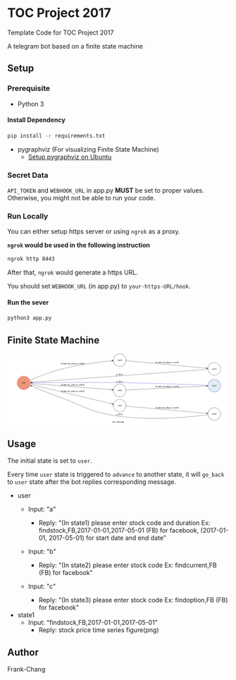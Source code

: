 # TOC Project 2017

Template Code for TOC Project 2017

A telegram bot based on a finite state machine

## Setup

### Prerequisite
* Python 3

#### Install Dependency
```sh
pip install -r requirements.txt
```

* pygraphviz (For visualizing Finite State Machine)
    * [Setup pygraphviz on Ubuntu](http://www.jianshu.com/p/a3da7ecc5303)

### Secret Data

`API_TOKEN` and `WEBHOOK_URL` in app.py **MUST** be set to proper values.
Otherwise, you might not be able to run your code.

### Run Locally
You can either setup https server or using `ngrok` as a proxy.

**`ngrok` would be used in the following instruction**

```sh
ngrok http 8443
```

After that, `ngrok` would generate a https URL.

You should set `WEBHOOK_URL` (in app.py) to `your-https-URL/hook`.

#### Run the sever

```sh
python3 app.py
```

## Finite State Machine
![fsm](./img/show-fsm.png)

## Usage
The initial state is set to `user`.

Every time `user` state is triggered to `advance` to another state, it will `go_back` to `user` state after the bot replies corresponding message.

* user
	* Input: "a"
		* Reply: "(In state1)
                  please enter stock code and duration
                  Ex: findstock,FB,2017-01-01,2017-05-01
                  (FB) for facebook,
                  (2017-01-01, 2017-05-01) for start date and end date"

	* Input: "b"
		* Reply: "(In state2)
                  please enter stock code
                  Ex: findcurrent,FB
                  (FB) for facebook"

	* Input: "c"
		* Reply: "(In state3)
                  please enter stock code
                  Ex: findoption,FB
                  (FB) for facebook"
* state1
	* Input: "findstock,FB,2017-01-01,2017-05-01"
		* Reply: stock price time series figure(png)


## Author
Frank-Chang
